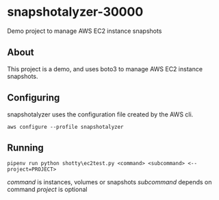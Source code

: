 # snapshotalyzer-30000
Demo project to manage AWS EC2 instance snapshots

## About

This project is a demo, and  uses boto3 to manage AWS EC2 instance snapshots.

## Configuring

snapshotalyzer uses the configuration file created by the AWS cli.

`aws configure --profile snapshotalyzer`

## Running

`pipenv run python shotty\ec2test.py <command> <subcommand> <--project=PROJECT>`

*command* is instances, volumes or snapshots
*subcommand* depends on command
*project* is optional
